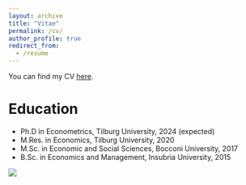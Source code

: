 ```yaml
---
layout: archive
title: "Vitae"
permalink: /cv/
author_profile: true
redirect_from:
  - /resume
---
```


You can find my CV [here](/files/CV_Bernasconi.pdf).

Education
======
* Ph.D in Econometrics, Tilburg University, 2024 (expected)
* M.Res. in Economics, Tilburg University, 2020
* M.Sc. in Economic and Social Sciences, Bocconi University, 2017
* B.Sc. in Economics and Management, Insubria University, 2015

<img src="https://github.com/mariobernasconi/mariobernasconi.github.io/blob/master/images/NED.JPG" style="display: block; margin: auto;" />
